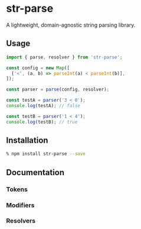 # str-parse

A lightweight, domain-agnostic string parsing library.

## Usage
```javascript
import { parse, resolver } from 'str-parse';

const config = new Map([
  ['<', (a, b) => parseInt(a) < parseInt(b)],
]);

const parser = parse(config, resolver);

const testA = parser('3 < 0');
console.log(testA); // false

const testB = parser('1 < 4');
console.log(testB); // true
```


## Installation

```sh
% npm install str-parse --save
```

## Documentation

### Tokens

### Modifiers

### Resolvers
